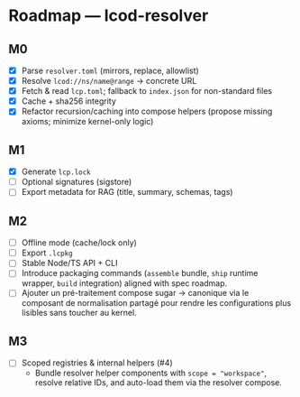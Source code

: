 # Roadmap — lcod-resolver

## M0
- [x] Parse `resolver.toml` (mirrors, replace, allowlist)
- [x] Resolve `lcod://ns/name@range` → concrete URL
- [x] Fetch & read `lcp.toml`; fallback to `index.json` for non-standard files
- [x] Cache + sha256 integrity
- [x] Refactor recursion/caching into compose helpers (propose missing axioms; minimize kernel-only logic)

## M1
- [x] Generate `lcp.lock`
- [ ] Optional signatures (sigstore)
- [ ] Export metadata for RAG (title, summary, schemas, tags)

## M2
- [ ] Offline mode (cache/lock only)
- [ ] Export `.lcpkg`
- [ ] Stable Node/TS API + CLI
- [ ] Introduce packaging commands (`assemble` bundle, `ship` runtime wrapper, `build` integration) aligned with spec roadmap.
- [ ] Ajouter un pré-traitement compose sugar → canonique via le composant de normalisation partagé pour rendre les configurations plus lisibles sans toucher au kernel.

## M3
- [ ] Scoped registries & internal helpers (#4)
  - Bundle resolver helper components with `scope = "workspace"`, resolve relative IDs, and auto-load them via the resolver compose.
